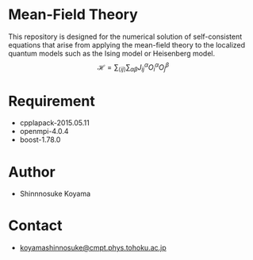 # Mean-Field Theory
This repository is designed for the numerical solution of self-consistent equations that arise from applying the mean-field theory to the localized quantum models such as the Ising model or Heisenberg model.
$$
\mathcal{H} = \sum_{\langle ij \rangle}\sum_{\alpha\beta} J_{ij}^{\alpha} O_{i}^{\alpha} O_{j}^{\beta}
$$
 
# Requirement
* cpplapack-2015.05.11
* openmpi-4.0.4
* boost-1.78.0
 
# Author
* Shinnnosuke Koyama

# Contact 
* koyamashinnosuke@cmpt.phys.tohoku.ac.jp
